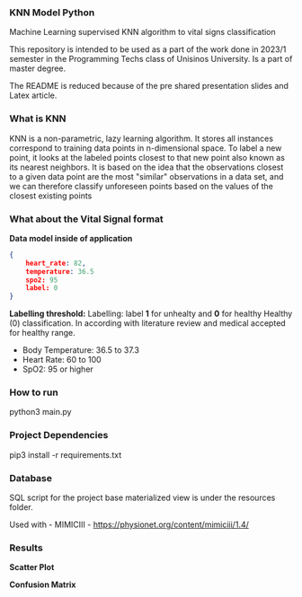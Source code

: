 ### KNN Model Python
Machine Learning supervised KNN algorithm to vital signs classification

This repository is intended to be used as a part of the work done in 2023/1 semester in the Programming Techs class of Unisinos University.
Is a part of master degree.

The README is reduced because of the pre shared presentation slides and Latex article.

### What is KNN
KNN is a non-parametric, lazy learning algorithm. It stores all instances correspond to training data points in n-dimensional space. To label a new point, it looks at the labeled points closest to that new point also known as its nearest neighbors.
It is based on the idea that the observations closest to a given data point are the most "similar" observations in a data set, and we can therefore classify unforeseen points based on the values of the closest existing points

### What about the Vital Signal format

**Data model inside of application**
```json
{
    heart_rate: 82,
    temperature: 36.5
    spo2: 95
    label: 0
}
```


**Labelling threshold:**
Labelling: label **1** for unhealty and **0** for healthy
Healthy (0) classification. In according with literature review and medical accepted for healthy range.

- Body Temperature: 36.5 to 37.3
- Heart Rate: 60 to 100
- SpO2: 95 or higher

### How to run
python3 main.py

### Project Dependencies
pip3 install  -r requirements.txt

### Database
SQL script for the project base materialized view is under the resources folder.

Used with - MIMICIII - https://physionet.org/content/mimiciii/1.4/


### Results

**Scatter Plot**

**Confusion Matrix**

